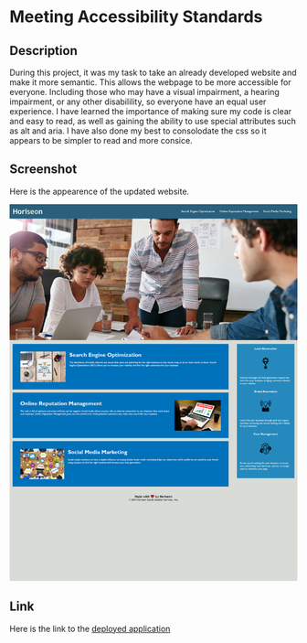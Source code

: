 # Meeting Accessibility Standards

## Description

During this project, it was my task to take an already developed website and make it more semantic. This allows the webpage to be more accessible for everyone. Including those who may have a visual impairment, a hearing impairment, or any other disabilility, so everyone have an equal user experience. I have learned the importance of making sure my code is clear and easy to read, as well as gaining the ability to use special attributes such as alt and aria. I have also done my best to consolodate the css so it appears to be simpler to read and more consice.

## Screenshot

Here is the appearence of the updated website.

![Meeting Accessibility Standards Update](assets/screenshot.png)

## Link

Here is the link to the [deployed application](https://ianaac27.github.io/Meeting-Accessibility-Standards/)
